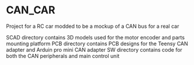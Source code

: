 # CAN_CAR
Project for a RC car modded to be a mockup of a CAN bus for a real car


SCAD directory contains 3D models used for the motor encoder and parts mounting platform
PCB directory contains PCB designs for the Teensy CAN adapter and Arduin pro mini CAN adapter
SW directory contains code for both the CAN peripherals and main control unit

